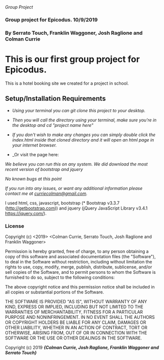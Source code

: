 _Group Project_

### Group project for Epicodus.  10/9/2019

###  By Serrato Touch, Franklin Waggoner, Josh Raglione and Colman Currie



# This is our first group project for Epicodus.

This is a hotel booking site we created for a project in school.

## Setup/Installation Requirements

* _Using your terminal you can git clone this project to your desktop._
* _Then you will call the directory using your terminal, make sure you're in the desktop and cd "project name here"_
* _If you don't wish to make any changes you can simply double click the index.html inside that cloned directory and it will open an html page in your internet browser._

* _Or visit the page here:




_We believe you can run this on any system. We did download the most recent version of bootstrap and jquery_



_No known bugs at this point_



_If you run into any issues, or want any additional information please contact me at curriecolman@gmail.com._



I used html, css, javascript, bootstrap (* Bootstrap v3.3.7 (http://getbootstrap.com)) and jquery (jQuery JavaScript Library v3.4.1 https://jquery.com/).

### License

Copyright (c) <2019> <Colman Currie, Serrato Touch, Josh Raglione and Franklin Waggoner>

Permission is hereby granted, free of charge, to any person obtaining a copy
of this software and associated documentation files (the "Software"), to deal
in the Software without restriction, including without limitation the rights
to use, copy, modify, merge, publish, distribute, sublicense, and/or sell
copies of the Software, and to permit persons to whom the Software is
furnished to do so, subject to the following conditions:

The above copyright notice and this permission notice shall be included in all
copies or substantial portions of the Software.

THE SOFTWARE IS PROVIDED "AS IS", WITHOUT WARRANTY OF ANY KIND, EXPRESS OR
IMPLIED, INCLUDING BUT NOT LIMITED TO THE WARRANTIES OF MERCHANTABILITY,
FITNESS FOR A PARTICULAR PURPOSE AND NONINFRINGEMENT. IN NO EVENT SHALL THE
AUTHORS OR COPYRIGHT HOLDERS BE LIABLE FOR ANY CLAIM, DAMAGES OR OTHER
LIABILITY, WHETHER IN AN ACTION OF CONTRACT, TORT OR OTHERWISE, ARISING FROM,
OUT OF OR IN CONNECTION WITH THE SOFTWARE OR THE USE OR OTHER DEALINGS IN THE
SOFTWARE.

Copyright (c) 2019 **_{Colman Currie, Josh Raglione, Franklin Waggoner and Serrato Touch}_**
